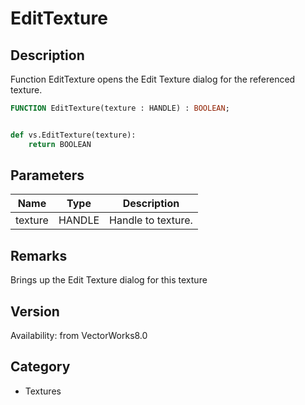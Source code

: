 # EditTexture

## Description
Function EditTexture opens the Edit Texture dialog for the referenced texture.

```pascal
FUNCTION EditTexture(texture : HANDLE) : BOOLEAN;
```

```python

def vs.EditTexture(texture):
    return BOOLEAN
```

## Parameters
|Name|Type|Description|
|---|---|---|
|texture|HANDLE|Handle to texture.|

## Remarks
Brings up the Edit Texture dialog for this texture

## Version
Availability: from VectorWorks8.0
## Category
* Textures

